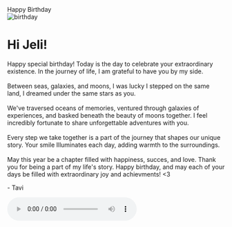 <!doctype html>
<html lang="en">
  <head>
   <meta charset="UTF-8">
   <little>Happy Birthday</little>
   <link rel="stylesheet" href="style.css">
  <head>
  <body>
    <div class="card">
     <img src="https://github.com/DzarelDeveloper/Img/blob/main/ulangtahun.jpg?raw=true"
alt="birthday" class="birthday">
    <div class="text">
     <h1>Hi Jeli!</h1>
     <p>Happy special birthday! Today is the day to celebrate your extraordinary existence.
In the journey of life, I am grateful to have you by my side.
<br><br>
Between seas, galaxies, and moons, I was lucky I stepped on the same land, I dreamed under the same stars as you.
<br><br>
We've traversed oceans of memories, ventured through galaxies of experiences, and basked beneath the beauty of moons together. I feel incredibly fortunate to share unforgettable adventures with you.
<br><br>
Every step we take together is a part of the journey that shapes our unique story. Your smile Illuminates each day, adding warmth to the surroundings.
<br><br>
May this year be a chapter filled with happiness, succes, and love. Thank you for being a part of my life's story. Happy birthday, and may each of your days be filled with extraordinary joy and achievments! <3 <!p>
    <p class="muted">- Tavi</p>
   </div>
   <div class="space"></div>
   <audio controls autoplay>
   </audio>
  </div>
 </body>
</html>
